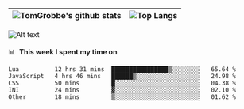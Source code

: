 |![TomGrobbe's github stats](https://github-readme-stats.vercel.app/api?username=egerdnc&count_private=true&show_icons=true&theme=dracula&disable_animations=true&include_all_commits=true)|![Top Langs](https://github-readme-stats.vercel.app/api/top-langs/?username=egerdnc&theme=dracula&langs_count=10&layout=compact)|
|:-:|:-:|

![Alt text](https://spotify-recently-played-readme.vercel.app/api?user=i4a9i8pn8x8vvskq8v52yhckr)
<br>
<br>
📊 &nbsp;**This week I spent my time on**
<!--START_SECTION:waka-->
```text
Lua          12 hrs 31 mins  ████████████████▒░░░░░░░░   65.64 % 
JavaScript   4 hrs 46 mins   ██████▒░░░░░░░░░░░░░░░░░░   24.98 % 
CSS          50 mins         █░░░░░░░░░░░░░░░░░░░░░░░░   04.38 % 
INI          24 mins         ▓░░░░░░░░░░░░░░░░░░░░░░░░   02.10 % 
Other        18 mins         ▒░░░░░░░░░░░░░░░░░░░░░░░░   01.62 % 
```
<!--END_SECTION:waka-->
